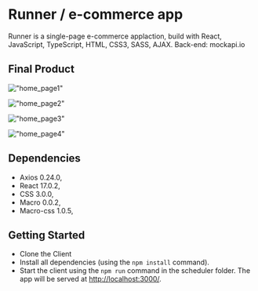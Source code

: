 # Runner / e-commerce app

Runner is a single-page e-commerce applaction, build with React, JavaScript, TypeScript, HTML, CSS3, SASS, AJAX. 
Back-end: mockapi.io


## Final Product


!["home_page1"](https://github.com/andrewbidylo/shoes-store/blob/master/docs/home_page1.png?raw=true)

!["home_page2"](https://github.com/andrewbidylo/shoes-store/blob/master/docs/home_page2.png?raw=true)

!["home_page3"](https://github.com/andrewbidylo/shoes-store/blob/master/docs/home_page3.png?raw=true)

!["home_page4"](https://github.com/andrewbidylo/shoes-store/blob/master/docs/home_page4.png?raw=true)

## Dependencies

- Axios 0.24.0,
- React 17.0.2,
- CSS 3.0.0,
- Macro 0.0.2,
- Macro-css 1.0.5,

## Getting Started

- Clone the Client
- Install all dependencies (using the `npm install` command).
- Start the client using the `npm run` command in the scheduler folder. The app will be served at <http://localhost:3000/>.
